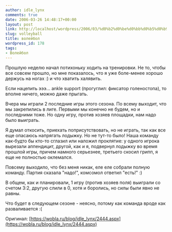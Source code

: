 ```yaml
---
author: idle_lynx
comments: true
date: 2006-03-26 14:48:17+00:00
layout: post
link: http://localhost/wordpress/2006/03/%d0%b2%d0%be%d0%bb%d0%b5%d0%b9%d0%b1%d0%be%d0%bb-2/
slug: volleyball
title: волейбол
wordpress_id: 178
tags:
- Волейбол
---
```


Прошлую неделю начал потихоньку ходить на тренировки. Не то, чтобы все совсем прошло, но мне показалось, что я уже боле-менее хорошо держусь на ногах :) и что хватить халявить.

Если нацепить эээ... ankle support (прогуглил: фиксатор голеностопа), то вполне ничего, можно даже прыгать.

Вчера мы играли 2 последние игры этого сезона. По всему выходит, что мы закрепились в лиге. Первыми мы конечно не будем, но и последними тоже. Но одну игру, против хозяев площадки, нам надо было выиграть.

Я думал откосить, приехать поприсутствовать, но не играть, так как все еще опасаюсь напрягать лодыжку. Но не тут-то было! Наша команду как-будто бы кто-то сглазил или наложил проклятие: у одного игрока вырезали аппендицит, другой, как и я, подвернул лодыжку во время прошлой игры, причем намного серьезнее, третьего скосил грипп, я еще не полностью оклемался.

Повсему выходило, что без меня никак, еле еле собрали полную команду. Партия сказала "надо!", комсомол ответил "есть!" :)

В общем, как и планировали, 1 игру (против хозяев поля) выиграли со счетом 3:2, другую слили в 0, хотя и боролись, но силы были явно не равны.

Что будет в следующем сезоне - неясно, потому как команда вроде как разваливается :(

Оригинал: [https://wobla.ru/blog/idle_lynx/2444.aspx](https://wobla.ru/blog/idle_lynx/2444.aspx)
